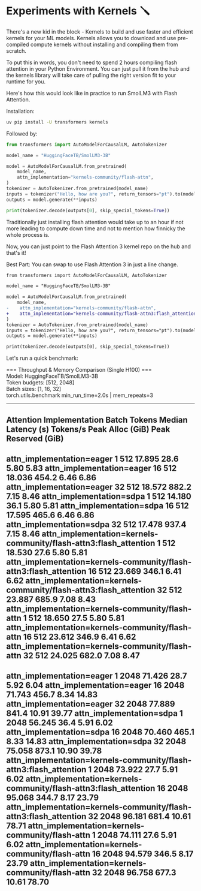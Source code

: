# Experiments with Kernels 🪛

There's a new kid in the block - Kernels to build and use faster and efficient kernels for your ML models. Kernels allows you to download and use pre-compiled compute kernels without installing and compiling them from scratch.

To put this in words, you don't need to spend 2 hours compiling flash attention in your Python Environment. You can just pull it from the hub and the kernels library will take care of pulling the right version fit to your runtime for you.

Here's how this would look like in practice to run SmolLM3 with Flash Attention. 

Installation:

```bash
uv pip install -U transformers kernels
```

Followed by:

```python
from transformers import AutoModelForCausalLM, AutoTokenizer

model_name = "HuggingFaceTB/SmolLM3-3B"

model = AutoModelForCausalLM.from_pretrained(
    model_name,
    attn_implementation="kernels-community/flash-attn",
)
tokenizer = AutoTokenizer.from_pretrained(model_name)
inputs = tokenizer("Hello, how are you?", return_tensors="pt").to(model.device)
outputs = model.generate(**inputs)

print(tokenizer.decode(outputs[0], skip_special_tokens=True))
```

Traditionally just installing flash attention would take up to an hour if not more leading to compute down time and not to mention how finnicky the whole process is.

Now, you can just point to the Flash Attention 3 kernel repo on the hub and that's it!

Best Part: You can swap to use Flash Attention 3 in just a line change.

```diff
from transformers import AutoModelForCausalLM, AutoTokenizer

model_name = "HuggingFaceTB/SmolLM3-3B"

model = AutoModelForCausalLM.from_pretrained(
    model_name,
-    attn_implementation="kernels-community/flash-attn",
+    attn_implementation="kernels-community/flash-attn3:flash_attention",    
)
tokenizer = AutoTokenizer.from_pretrained(model_name)
inputs = tokenizer("Hello, how are you?", return_tensors="pt").to(model.device)
outputs = model.generate(**inputs)

print(tokenizer.decode(outputs[0], skip_special_tokens=True))
```

Let's run a quick benchmark:


=== Throughput & Memory Comparison (Single H100) ===  
Model: HuggingFaceTB/SmolLM3-3B  
Token budgets: [512, 2048]  
Batch sizes: [1, 16, 32]  
torch.utils.benchmark min_run_time=2.0s | mem_repeats=3

--------------------------------------------------------------------------------------------------------------------------------------------
Attention Implementation                              Batch   Tokens   Median Latency (s)     Tokens/s   Peak Alloc (GiB)  Peak Reserved (GiB)
--------------------------------------------------------------------------------------------------------------------------------------------
attn_implementation=eager                                 1      512               17.895         28.6               5.80                 5.83
attn_implementation=eager                                16      512               18.036        454.2               6.46                 6.86
attn_implementation=eager                                32      512               18.572        882.2               7.15                 8.46
attn_implementation=sdpa                                  1      512               14.180         36.1               5.80                 5.81
attn_implementation=sdpa                                 16      512               17.595        465.6               6.46                 6.86
attn_implementation=sdpa                                 32      512               17.478        937.4               7.15                 8.46
attn_implementation=kernels-community/flash-attn3:flash_attention      1      512               18.530         27.6               5.80                 5.81
attn_implementation=kernels-community/flash-attn3:flash_attention     16      512               23.669        346.1               6.41                 6.62
attn_implementation=kernels-community/flash-attn3:flash_attention     32      512               23.887        685.9               7.08                 8.43
attn_implementation=kernels-community/flash-attn          1      512               18.650         27.5               5.80                 5.81
attn_implementation=kernels-community/flash-attn         16      512               23.612        346.9               6.41                 6.62
attn_implementation=kernels-community/flash-attn         32      512               24.025        682.0               7.08                 8.47
--------------------------------------------------------------------------------------------------------------------------------------------
attn_implementation=eager                                 1     2048               71.426         28.7               5.92                 6.04
attn_implementation=eager                                16     2048               71.743        456.7               8.34                14.83
attn_implementation=eager                                32     2048               77.889        841.4              10.91                39.77
attn_implementation=sdpa                                  1     2048               56.245         36.4               5.91                 6.02
attn_implementation=sdpa                                 16     2048               70.460        465.1               8.33                14.83
attn_implementation=sdpa                                 32     2048               75.058        873.1              10.90                39.78
attn_implementation=kernels-community/flash-attn3:flash_attention      1     2048               73.922         27.7               5.91                 6.02
attn_implementation=kernels-community/flash-attn3:flash_attention     16     2048               95.068        344.7               8.17                23.79
attn_implementation=kernels-community/flash-attn3:flash_attention     32     2048               96.181        681.4              10.61                78.71
attn_implementation=kernels-community/flash-attn          1     2048               74.111         27.6               5.91                 6.02
attn_implementation=kernels-community/flash-attn         16     2048               94.579        346.5               8.17                23.79
attn_implementation=kernels-community/flash-attn         32     2048               96.758        677.3              10.61                78.70
--------------------------------------------------------------------------------------------------------------------------------------------

